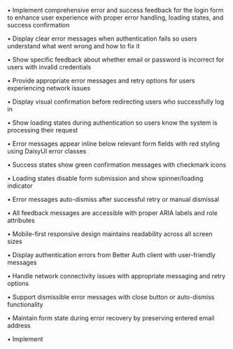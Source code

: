 • Implement comprehensive error and success feedback for the login form to enhance user experience with proper error handling, loading states, and success confirmation

• Display clear error messages when authentication fails so users understand what went wrong and how to fix it

• Show specific feedback about whether email or password is incorrect for users with invalid credentials

• Provide appropriate error messages and retry options for users experiencing network issues

• Display visual confirmation before redirecting users who successfully log in

• Show loading states during authentication so users know the system is processing their request

• Error messages appear inline below relevant form fields with red styling using DaisyUI error classes

• Success states show green confirmation messages with checkmark icons

• Loading states disable form submission and show spinner/loading indicator

• Error messages auto-dismiss after successful retry or manual dismissal

• All feedback messages are accessible with proper ARIA labels and role attributes

• Mobile-first responsive design maintains readability across all screen sizes

• Display authentication errors from Better Auth client with user-friendly messages

• Handle network connectivity issues with appropriate messaging and retry options

• Support dismissible error messages with close button or auto-dismiss functionality

• Maintain form state during error recovery by preserving entered email address

• Implement